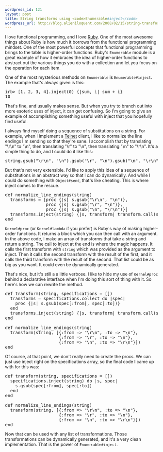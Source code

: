 ```yaml
--- 
wordpress_id: 121
layout: post
title: String transforms using <code>Enumerable#inject</code>
wordpress_url: http://blog.alieniloquent.com/2008/02/15/string-transforms-using-enumerableinject/
---
```

I love functional programming, and I love <a href="http://www.ruby-lang.org">Ruby</a>. One of the most awesome things about Ruby is how much it borrows from the functional programming mindset. One of the most powerful concepts that functional programming brings to the table is higher-order functions. Ruby's <code>Enumerable</code> module is a great example of how it embraces the idea of higher-order functions to abstract out the various things you do with a collection and let you focus on the operation for each item.

One of the most mysterious methods on <code>Enumerable</code> is <code>Enumerable#inject</code>.  The example that's always given is this:

<pre class="code">
irb> [1, 2, 3, 4].inject(0) {|sum, i| sum + i}
10
</pre>

That's fine, and usually makes sense. But when you try to branch out into more esoteric uses of inject, it can get confusing. So I'm going to give an example of accomplishing something useful with inject that you hopefully find useful.

I always find myself doing a sequence of substitutions on a string. For example, when I implement a <a href="http://tools.ietf.org/html/rfc854">Telnet</a> client, I like to normalize the line endings I'm sending so that they're sane. I accomplish that by translating "\r\n" to "\n", then translating "\r" to "\n", then translating "\n" to "\r\n". It's a simple thing to do, and I could do it like this:

<pre class="code">
string.gsub("\r\n", "\n").gsub("\r", "\n").gsub("\n", "\r\n")
</pre>

But that's not very extensible. I'd like to apply this idea of a sequence of substitutions in an abstract way so that I can do dynamically. And while I could do something with <code>Object#send</code>, that's like cheating. This is where inject comes to the rescue.

<pre class="code">
def normalize_line_endings(string)
  transforms = [proc {|s| s.gsub("\r\n", "\n")},
                proc {|s| s.gsub("\r", "\n")},
                proc {|s| s.gsub("\n", "\r\n")}]
  transforms.inject(string) {|s, transform| transform.call(s)}
end
</pre>

<code>Kernel#proc</code> (or <code>Kernel#lambda</code> if you prefer) is Ruby's way of making higher-order functions. It returns a block which you can then call with an argument. In the above code, I make an array of transforms that take a string and return a string. The call to inject at the end is where the magic happens. It calls the first transform with <code>string</code> which was provided as the argument to inject. Then it calls the second transform with the result of the first, and it calls the third transform with the result of the second. That list could be as big as you want. It could even be dynamically generated.

That's nice, but it's still a a little verbose. I like to hide my use of <code>Kernel#proc</code> behind a declarative interface when I'm doing this sort of thing with it. So here's how we can rewrite the method.

<pre class="code">
def transform(string, specifications = [])
  transforms = specifications.collect do |spec|
    proc {|s| s.gsub(spec[:from], spec[:to])}
  end
  transforms.inject(string) {|s, transform| transform.call(s)}
end

def normalize_line_endings(string)
  transform(string, [{:from => "\r\n", :to => "\n"},
                     {:from => "\r", :to => "\n"},
                     {:from => "\n", :to => "\r\n"}])
end
</pre>

Of course, at that point, we don't really need to create the procs. We can just use inject right on the specifications array, so the final code I came up with for this was:

<pre class="code">
def transform(string, specifications = [])
  specifications.inject(string) do |s, spec|
    s.gsub(spec[:from], spec[:to])
  end
end

def normalize_line_endings(string)
  transform(string, [{:from => "\r\n", :to => "\n"},
                     {:from => "\r", :to => "\n"},
                     {:from => "\n", :to => "\r\n"}])
end
</pre>

Now that can be used with any list of transformations. Those transformations can be dynamically generated, and it's a very clean implementation. That is the power of <code>Enumerable#inject</code>.
